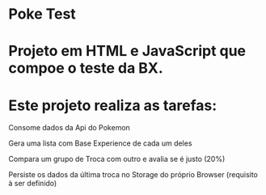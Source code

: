 # Poke Test
# Projeto em HTML e JavaScript que compoe o teste da BX.

# Este projeto realiza as tarefas: 

Consome dados da Api do Pokemon

Gera uma lista com Base Experience de cada um deles

Compara um grupo de Troca com outro e avalia se é justo (20%)

Persiste os dados da última troca no Storage do próprio Browser (requisito à ser definido)

